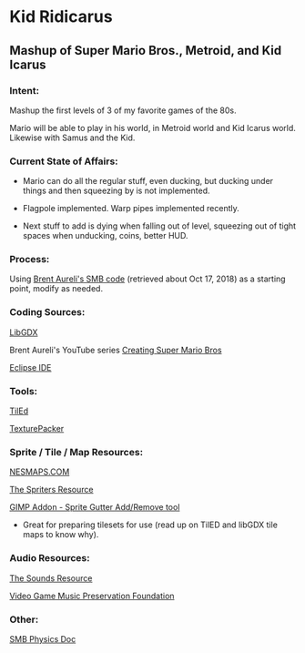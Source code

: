 # Kid Ridicarus

## Mashup of Super Mario Bros., Metroid, and Kid Icarus

### Intent:

Mashup the first levels of 3 of my favorite games of the 80s.

Mario will be able to play in his world, in Metroid world and Kid Icarus world. Likewise with Samus and the Kid.

### Current State of Affairs:

* Mario can do all the regular stuff, even ducking, but ducking under things and then squeezing by is not implemented.

* Flagpole implemented. Warp pipes implemented recently.

* Next stuff to add is dying when falling out of level, squeezing out of tight spaces when unducking, coins, better HUD.

### Process:

Using [Brent Aureli's SMB code](https://github.com/BrentAureli/SuperMario) (retrieved about Oct 17, 2018) as a starting point, modify as needed.

### Coding Sources:

[LibGDX](libgdx.badlogicgames.com)

Brent Aureli's YouTube series [Creating Super Mario Bros](https://www.youtube.com/watch?v=a8MPxzkwBwo&list=PLZm85UZQLd2SXQzsF-a0-pPF6IWDDdrXt)

[Eclipse IDE](www.eclipse.org)

### Tools:

[TilEd](www.mapeditor.org)

[TexturePacker](www.codeandweb.com/texturepacker)

### Sprite / Tile / Map Resources:

[NESMAPS.COM](www.nesmaps.com)

[The Spriters Resource](www.spriters-resource.com)

[GIMP Addon - Sprite Gutter Add/Remove tool](https://gimper.net/threads/add-remove-sprite-sheet-gutter-padding-and-spacing.14189/)

* Great for preparing tilesets for use (read up on TilED and libGDX tile maps to know why).

### Audio Resources:

[The Sounds Resource](www.sounds-resource.com)

[Video Game Music Preservation Foundation](www.vgmpf.com)

### Other:

[SMB Physics Doc](http://i276.photobucket.com/albums/kk21/jdaster64/smb_playerphysics.png.html)
